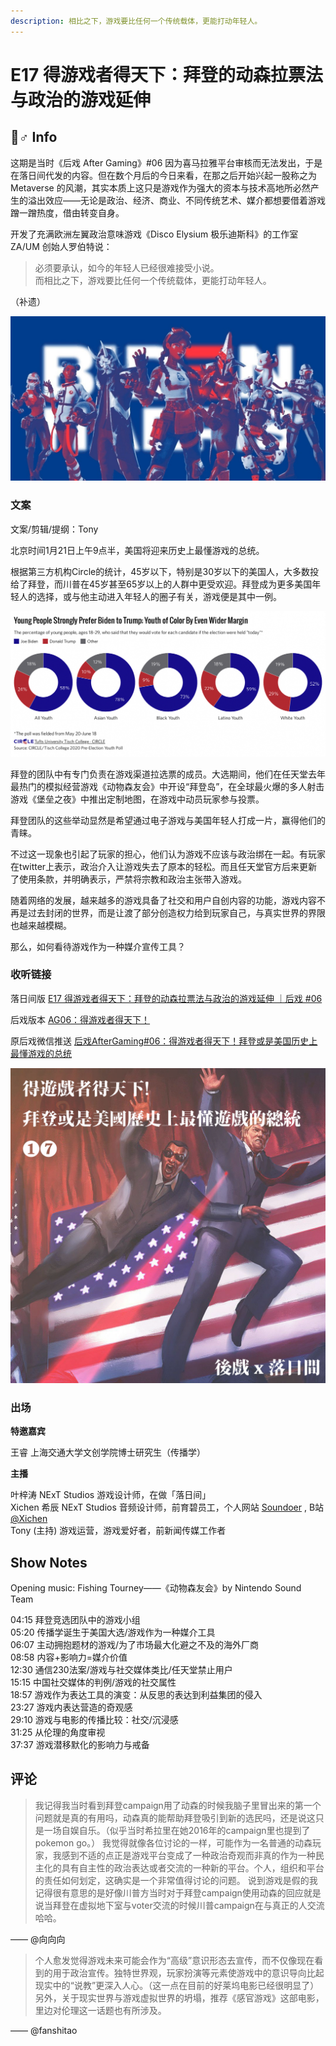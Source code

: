 ```yaml
---
description: 相比之下，游戏要比任何一个传统载体，更能打动年轻人。
---
```


# E17 得游戏者得天下：拜登的动森拉票法与政治的游戏延伸

## 🦸♂ Info

这期是当时《后戏 After Gaming》\#06 因为喜马拉雅平台审核而无法发出，于是在落日间代发的内容。但在数个月后的今日来看，在那之后开始兴起一股称之为 Metaverse 的风潮，其实本质上这只是游戏作为强大的资本与技术高地所必然产生的溢出效应——无论是政治、经济、商业、不同传统艺术、媒介都想要借着游戏蹭一蹭热度，借由转变自身。

开发了充满欧洲左翼政治意味游戏《Disco Elysium 极乐迪斯科》的工作室 ZA/UM 创始人罗伯特说：

> 必须要承认，如今的年轻人已经很难接受小说。  
> 而相比之下，游戏要比任何一个传统载体，更能打动年轻人。

（补遗）

![](../.gitbook/assets/bidenfortnite.jpeg)

### 文案

文案/剪辑/提纲：Tony

北京时间1月21日上午9点半，美国将迎来历史上最懂游戏的总统。

根据第三方机构Circle的统计，45岁以下，特别是30岁以下的美国人，大多数投给了拜登，而川普在45岁甚至65岁以上的人群中更受欢迎。拜登成为更多美国年轻人的选择，或与他主动进入年轻人的圈子有关，游戏便是其中一例。

![](../.gitbook/assets/image-courtesy-of-circle-and-tisch-college.png)

拜登的团队中有专门负责在游戏渠道拉选票的成员。大选期间，他们在任天堂去年最热门的模拟经营游戏《动物森友会》中开设“拜登岛”，在全球最火爆的多人射击游戏《堡垒之夜》中推出定制地图，在游戏中动员玩家参与投票。

拜登团队的这些举动显然是希望通过电子游戏与美国年轻人打成一片，赢得他们的青睐。

不过这一现象也引起了玩家的担心，他们认为游戏不应该与政治绑在一起。有玩家在twitter上表示，政治介入让游戏失去了原本的轻松。而且任天堂官方后来更新了使用条款，并明确表示，严禁将宗教和政治主张带入游戏。

随着网络的发展，越来越多的游戏具备了社交和用户自创内容的功能，游戏内容不再是过去封闭的世界，而是让渡了部分创造权力给到玩家自己，与真实世界的界限也越来越模糊。

那么，如何看待游戏作为一种媒介宣传工具？

### 收听链接

落日间版 [E17 得游戏者得天下：拜登的动森拉票法与政治的游戏延伸 ｜后戏 \#06](https://www.xiaoyuzhoufm.com/episode/60072173ca2eae825672f19d?s=eyJ1IjogIjVlYmNkNzkwMjFhYzg1ODA0MTJiNzcxMCJ9)

后戏版本 [AG06：得游戏者得天下！](https://www.xiaoyuzhoufm.com/episode/6007aa54ee3ec78161e72ab6?s=eyJ1IjogIjVlYmNkNzkwMjFhYzg1ODA0MTJiNzcxMCJ9)

原后戏微信推送 [后戏AfterGaming\#06：得游戏者得天下！拜登或是美国历史上最懂游戏的总统](https://mp.weixin.qq.com/s/hAC2KAocdN6L6qTPmcWccA)

![](../.gitbook/assets/cover17.png)

### 出场

**特邀嘉宾**

王睿 上海交通大学文创学院博士研究生（传播学）

**主播**

叶梓涛 NExT Studios 游戏设计师，在做「落日间」  
Xichen 希辰 NExT Studios 音频设计师，前育碧员工，个人网站 [Soundoer](https://soundoer.com/) , B站 [@Xichen](https://space.bilibili.com/157914767)  
Tony \(主持\) 游戏运营，游戏爱好者，前新闻传媒工作者

## Show Notes

Opening music: Fishing Tourney——《动物森友会》by Nintendo Sound Team

04:15 拜登竞选团队中的游戏小组   
05:20 传播学诞生于美国大选/游戏作为一种媒介工具   
06:07 主动拥抱题材的游戏/为了市场最大化避之不及的海外厂商   
08:58 内容+影响力=媒介价值   
12:30 通信230法案/游戏与社交媒体类比/任天堂禁止用户   
15:15 中国社交媒体的判例/游戏的社交属性   
18:57 游戏作为表达工具的演变：从反思的表达到利益集团的侵入   
23:27 游戏内表达营造的奇观感  
29:10 游戏与电影的传播比较：社交/沉浸感   
31:25 从伦理的角度审视   
37:37 游戏潜移默化的影响力与戒备

## 评论

> 我记得我当时看到拜登campaign用了动森的时候我脑子里冒出来的第一个问题就是真的有用吗，动森真的能帮助拜登吸引到新的选民吗，还是说这只是一场自娱自乐。（似乎当时希拉里在她2016年的campaign里也提到了pokemon go。） 我觉得就像各位讨论的一样，可能作为一名普通的动森玩家，我感到不适的点正是游戏平台变成了一种政治奇观而非真的作为一种民主化的具有自主性的政治表达或者交流的一种新的平台。个人，组织和平台的责任如何划定，这确实是一个非常值得讨论的问题。 说到游戏是假的我记得很有意思的是好像川普方当时对于拜登campaign使用动森的回应就是说当拜登在虚拟地下室与voter交流的时候川普campaign在与真正的人交流哈哈。

—— @向向向

> 个人愈发觉得游戏未来可能会作为“高级”意识形态去宣传，而不仅像现在看到的用于政治宣传。独特世界观，玩家扮演等元素使游戏中的意识导向比起现实中的“说教”更深入人心。（这一点在目前的好莱坞电影已经很明显了）另外，关于现实世界与游戏虚拟世界的坍塌，推荐《感官游戏》这部电影，里边对伦理这一话题也有所涉及。

—— @fanshitao



